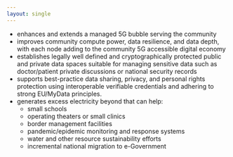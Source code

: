 ```yaml
---
layout: single
---
```

 * enhances and extends a managed 5G bubble serving the community
 * improves community compute power, data resilience, and data depth, with
   each node adding to the community 5G accessible digital economy
 * establishes legally well defined and cryptographically protected
   public and private data spaces suitable for managing sensitive data
   such as doctor/patient private discussions or national security records
 * supports best-practice data sharing, privacy, and personal rights
   protection using interoperable verifiable credentials and adhering to
   strong EU/MyData principles.
 * generates excess electricity beyond that can help:
     * small schools
     * operating theaters or small clinics
     * border management facilities
     * pandemic/epidemic monitoring and response systems
     * water and other resource sustainability efforts
     * incremental national migration to e-Government
